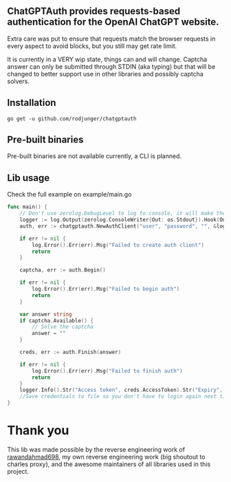 ## ChatGPTAuth provides requests-based authentication for the OpenAI ChatGPT website.

Extra care was put to ensure that requests match the browser requests in every aspect to avoid blocks, but you still may get rate limit.

It is currently in a VERY wip state, things can and will change.
Captcha answer can only be submitted through STDIN (aka typing) but that will be changed to better support use in other libraries and possibly captcha solvers.

## Installation

`go get -u github.com/rodjunger/chatgptauth`

## Pre-built binaries

Pre-built binaries are not available currently, a CLI is planned.

## Lib usage 
Check the full example on example/main.go
```go
func main() {
	// Don't use zerolog.DebugLevel to log to console, it will make the output unreadable
	logger := log.Output(zerolog.ConsoleWriter{Out: os.Stdout}).Hook(OnlyInfoHook{}).Level(zerolog.InfoLevel)
	auth, err := chatgptauth.NewAuthClient("user", "password", "", &logger)

	if err != nil {
		log.Error().Err(err).Msg("Failed to create auth client")
		return
	}

	captcha, err := auth.Begin()

	if err != nil {
		log.Error().Err(err).Msg("Failed to begin auth")
		return
	}

	var answer string
	if captcha.Available() {
		// Solve the captcha
		answer = ""
	}

	creds, err := auth.Finish(answer)

	if err != nil {
		log.Error().Err(err).Msg("Failed to finish auth")
		return
	}
	logger.Info().Str("Access token", creds.AccessToken).Str("Expiry", creds.ExpiresAt).Msg("logged in")
	//Save credentials to file so you don't have to login again next time
}
```

# Thank you
This lib was made possible by the reverse engineering work of [rawandahmad698](https://github.com/rawandahmad698), my own reverse engineering work (big shoutout to charles proxy), and the awesome maintainers of all libraries used in this project.
